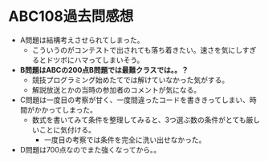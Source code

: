 # ABC108過去問感想

- A問題は結構考えさせられてしまった。
  - こういうのがコンテストで出されても落ち着きたい。速さを気にしすぎるとドツボにハマってしまいそう。
- **B問題はABCの200点B問題では最難クラスでは。。？**
  - 競技プログラミング始めたてでは解けていなかった気がする。
  - 解説放送とかの当時の参加者のコメントが気になる。
- C問題は一度目の考察が甘く、一度間違ったコードを書ききってしまい、時間がかかってしまった。
  - 数式を書いてみて条件を整理してみると、3つ選ぶ数の条件がとても厳しいことに気付ける。
    - 一度目の考察では条件を完全に洗い出せなかった。
- D問題は700点なのでまた強くなってから。。
